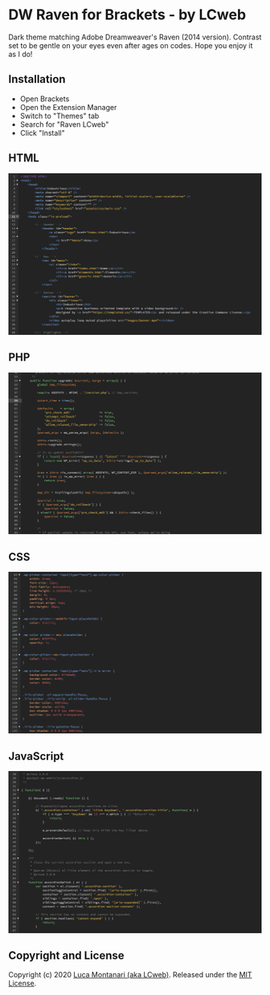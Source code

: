 # DW Raven for Brackets - by LCweb

Dark theme matching Adobe Dreamweaver's Raven (2014 version). Contrast set to be gentle on your eyes even after ages on codes.
Hope you enjoy it as I do!


## Installation
* Open Brackets
* Open the Extension Manager
* Switch to "Themes" tab
* Search for "Raven LCweb"
* Click "Install"


## HTML
![HTML Screenshot](screenshots/html.png)

## PHP
![JavaScript Screenshot](screenshots/php.png)

## CSS
![CSS Screenshot](screenshots/css.png)

## JavaScript
![JavaScript Screenshot](screenshots/js.png)


## Copyright and License
Copyright (c) 2020 [Luca Montanari (aka LCweb)](http://www.lcweb.it). Released under the [MIT License](LICENSE).
